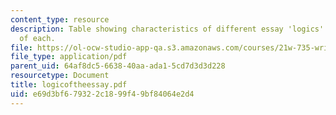 ```yaml
---
content_type: resource
description: Table showing characteristics of different essay 'logics' with examples
  of each.
file: https://ol-ocw-studio-app-qa.s3.amazonaws.com/courses/21w-735-writing-and-reading-the-essay-fall-2004/e69d3bf679322c1899f49bf84064e2d4_logicoftheessay.pdf
file_type: application/pdf
parent_uid: 64af8dc5-6638-40aa-ada1-5cd7d3d3d228
resourcetype: Document
title: logicoftheessay.pdf
uid: e69d3bf6-7932-2c18-99f4-9bf84064e2d4
---
```

